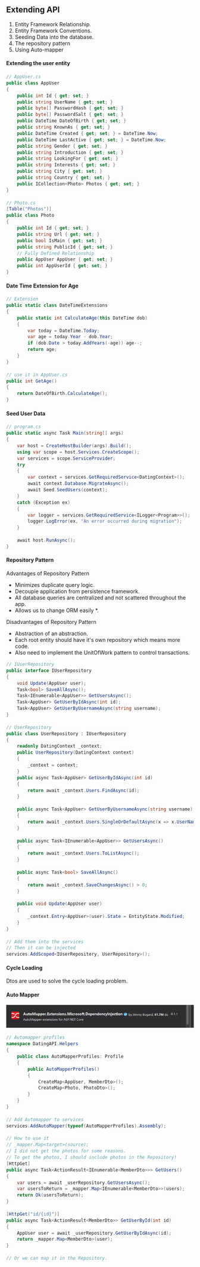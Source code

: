## Extending API

1. Entity Framework Relationship.
2. Entity Framework Conventions.
3. Seeding Data into the database.
4. The repository pattern
5. Using Auto-mapper



#### Extending the user entity

```csharp
// AppUser.cs
public class AppUser
{
    public int Id { get; set; }
    public string UserName { get; set; }
    public byte[] PasswordHash { get; set; }
    public byte[] PasswordSalt { get; set; }
    public DateTime DateOfBirth { get; set; }
    public string KnownAs { get; set; }
    public DateTime Created { get; set; } = DateTime.Now;
    public DateTime LastActive { get; set; } = DateTime.Now;
    public string Gender { get; set; }
    public string Introduction { get; set; }
    public string LookingFor { get; set; }
    public string Interests { get; set; }
    public string City { get; set; }
    public string Country { get; set; }
    public ICollection<Photo> Photos { get; set; }
}

// Photo.cs
[Table("Photos")]
public class Photo
{
    public int Id { get; set; }
    public string Url { get; set; }
    public bool IsMain { get; set; }
    public string PublicId { get; set; }
    // Fully Defined Relationship
    public AppUser AppUser { get; set; }
    public int AppUserId { get; set; }
}
```



#### Date Time Extension for Age

```csharp
// Extension
public static class DateTimeExtensions
{
    public static int CalculateAge(this DateTime dob)
    {
        var today = DateTime.Today;
        var age = today.Year - dob.Year;
        if (dob.Date > today.AddYears(-age)) age--;
        return age;
    }
}

// use it in AppUser.cs
public int GetAge()
{
    return DateOfBirth.CalculateAge();
}
```



#### Seed User Data

```c#
// program.cs
public static async Task Main(string[] args)
{
    var host = CreateHostBuilder(args).Build();
    using var scope = host.Services.CreateScope();
    var services = scope.ServiceProvider;
    try
    {
        var context = services.GetRequiredService<DatingContext>();
        await context.Database.MigrateAsync();
        await Seed.SeedUsers(context);
    }
    catch (Exception ex)
    {
        var logger = services.GetRequiredService<ILogger<Program>>();
        logger.LogError(ex, "An error occurred during migration");
    }

    await host.RunAsync();
}
```



#### Repository Pattern

Advantages of Repository Pattern

+ Minimizes duplicate query logic.
+ Decouple application from persistence framework.
+ All database queries are centralized and not scattered throughout the app.
+ Allows us to change ORM easily *.



Disadvantages of Repository Pattern

- Abstraction of an abstraction.
- Each root entity should have it's own repository which means more code.
- Also need to implement the UnitOfWork pattern to control transactions.



```c#
// IUserRepository
public interface IUserRepository
{
    void Update(AppUser user);
    Task<bool> SaveAllAsync();
    Task<IEnumerable<AppUser>> GetUsersAsync();
    Task<AppUser> GetUserByIdAsync(int id);
    Task<AppUser> GetUserByUsernameAsync(string username);
}

// UserRepository
public class UserRepository : IUserRepository
{
    readonly DatingContext _context;
    public UserRepository(DatingContext context)
    {
        _context = context;
    }
    public async Task<AppUser> GetUserByIdAsync(int id)
    {
        return await _context.Users.FindAsync(id);
    }

    public async Task<AppUser> GetUserByUsernameAsync(string username)
    {
        return await _context.Users.SingleOrDefaultAsync(x => x.UserName == username);
    }

    public async Task<IEnumerable<AppUser>> GetUsersAsync()
    {
        return await _context.Users.ToListAsync();
    }

    public async Task<bool> SaveAllAsync()
    {
        return await _context.SaveChangesAsync() > 0;
    }

    public void Update(AppUser user)
    {
        _context.Entry<AppUser>(user).State = EntityState.Modified;
    }
}

// Add them into the services
// Then it can be injected
services.AddScoped<IUserRepository, UserRepository>();
```



#### Cycle Loading

Dtos are used to solve the cycle loading problem.





#### Auto Mapper

![image-20210926191159017](image-20210926191159017.png)



```csharp
// Automapper profiles
namespace DatingAPI.Helpers
{
    public class AutoMapperProfiles: Profile
    {
        public AutoMapperProfiles()
        {
            CreateMap<AppUser, MemberDto>();
            CreateMap<Photo, PhotoDto>();
        }
    }
}

// Add Automapper to services
services.AddAutoMapper(typeof(AutoMapperProfiles).Assembly);

// How to use it
// _mapper.Map<target>(source);
// I did not get the photos for some reasons.
// To get the photos, I should include photos in the Repository!
[HttpGet]
public async Task<ActionResult<IEnumerable<MemberDto>>> GetUsers()
{
    var users = await _userRepository.GetUsersAsync();
    var usersToReturn = _mapper.Map<IEnumerable<MemberDto>>(users);
    return Ok(usersToReturn);
}

[HttpGet("id/{id}")]
public async Task<ActionResult<MemberDto>> GetUserById(int id)
{
    AppUser user = await _userRepository.GetUserByIdAsync(id);
    return _mapper.Map<MemberDto>(user);
}

// Or we can map it in the Repository.

```

